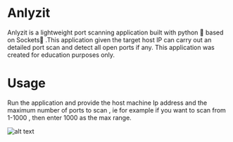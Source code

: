 # Anlyzit
Anlyzit is a lightweight port scanning application built with python :snake: based on Sockets🔌 .This application given the target host IP can carry out an detailed port scan and detect all open ports if any. 
This application was created for education purposes only.

# Usage
Run the application and provide the host machine Ip address and the maximum number of ports to scan , ie for example if you want to scan from 1-1000 , then enter 1000 as the max range.

![alt text](https://github.com/vabhishek6/anlyzit/blob/master/example.png)
